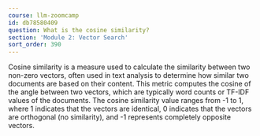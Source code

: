 ```yaml
---
course: llm-zoomcamp
id: db78580409
question: What is the cosine similarity?
section: 'Module 2: Vector Search'
sort_order: 390
---
```


Cosine similarity is a measure used to calculate the similarity between two non-zero vectors, often used in text analysis to determine how similar two documents are based on their content. This metric computes the cosine of the angle between two vectors, which are typically word counts or TF-IDF values of the documents. The cosine similarity value ranges from -1 to 1, where 1 indicates that the vectors are identical, 0 indicates that the vectors are orthogonal (no similarity), and -1 represents completely opposite vectors.

